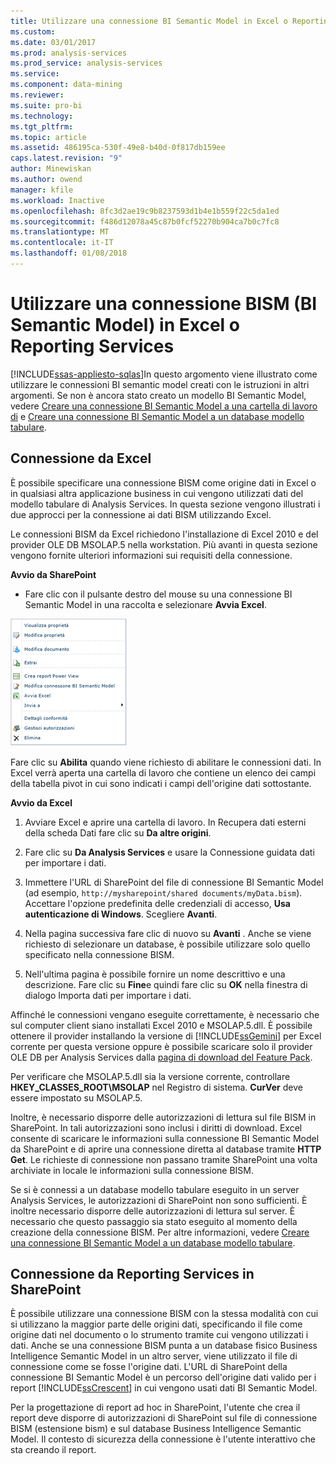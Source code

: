 ```yaml
---
title: Utilizzare una connessione BI Semantic Model in Excel o Reporting Services | Documenti Microsoft
ms.custom: 
ms.date: 03/01/2017
ms.prod: analysis-services
ms.prod_service: analysis-services
ms.service: 
ms.component: data-mining
ms.reviewer: 
ms.suite: pro-bi
ms.technology: 
ms.tgt_pltfrm: 
ms.topic: article
ms.assetid: 486195ca-530f-49e8-b40d-0f817db159ee
caps.latest.revision: "9"
author: Minewiskan
ms.author: owend
manager: kfile
ms.workload: Inactive
ms.openlocfilehash: 8fc3d2ae19c9b8237593d1b4e1b559f22c5da1ed
ms.sourcegitcommit: f486d12078a45c87b0fcf52270b904ca7b0c7fc8
ms.translationtype: MT
ms.contentlocale: it-IT
ms.lasthandoff: 01/08/2018
---
```

# <a name="use-a-bi-semantic-model-connection-in-excel-or-reporting-services"></a>Utilizzare una connessione BISM (BI Semantic Model) in Excel o Reporting Services
[!INCLUDE[ssas-appliesto-sqlas](../../includes/ssas-appliesto-sqlas.md)]In questo argomento viene illustrato come utilizzare le connessioni BI semantic model creati con le istruzioni in altri argomenti. Se non è ancora stato creato un modello BI Semantic Model, vedere [Creare una connessione BI Semantic Model a una cartella di lavoro di](../../analysis-services/power-pivot-sharepoint/create-a-bi-semantic-model-connection-to-a-power-pivot-workbook.md) e [Creare una connessione BI Semantic Model a un database modello tabulare](../../analysis-services/power-pivot-sharepoint/create-a-bi-semantic-model-connection-to-a-tabular-model-database.md).  
  
##  <a name="bkmk_connect"></a> Connessione da Excel  
 È possibile specificare una connessione BISM come origine dati in Excel o in qualsiasi altra applicazione business in cui vengono utilizzati dati del modello tabulare di Analysis Services. In questa sezione vengono illustrati i due approcci per la connessione ai dati BISM utilizzando Excel.  
  
 Le connessioni BISM da Excel richiedono l'installazione di Excel 2010 e del provider OLE DB MSOLAP.5 nella workstation. Più avanti in questa sezione vengono fornite ulteriori informazioni sui requisiti della connessione.  
  
 **Avvio da SharePoint**  
  
-   Fare clic con il pulsante destro del mouse su una connessione BI Semantic Model in una raccolta e selezionare **Avvia Excel**.  
  
 ![Il comando di avvio rapido di schermata di BISM](../../analysis-services/power-pivot-sharepoint/media/ssas-bism-quicklaunch.gif "il comando di avvio rapido di schermata di BISM")  
  
 Fare clic su **Abilita** quando viene richiesto di abilitare le connessioni dati. In Excel verrà aperta una cartella di lavoro che contiene un elenco dei campi della tabella pivot in cui sono indicati i campi dell'origine dati sottostante.  
  
 **Avvio da Excel**  
  
1.  Avviare Excel e aprire una cartella di lavoro. In Recupera dati esterni della scheda Dati fare clic su **Da altre origini**.  
  
2.  Fare clic su **Da Analysis Services** e usare la Connessione guidata dati per importare i dati.  
  
3.  Immettere l'URL di SharePoint del file di connessione BI Semantic Model (ad esempio, `http://mysharepoint/shared documents/myData.bism`). Accettare l'opzione predefinita delle credenziali di accesso, **Usa autenticazione di Windows**. Scegliere **Avanti**.  
  
4.  Nella pagina successiva fare clic di nuovo su **Avanti** . Anche se viene richiesto di selezionare un database, è possibile utilizzare solo quello specificato nella connessione BISM.  
  
5.  Nell'ultima pagina è possibile fornire un nome descrittivo e una descrizione. Fare clic su **Fine**e quindi fare clic su **OK** nella finestra di dialogo Importa dati per importare i dati.  
  
 Affinché le connessioni vengano eseguite correttamente, è necessario che sul computer client siano installati Excel 2010 e MSOLAP.5.dll. È possibile ottenere il provider installando la versione di [!INCLUDE[ssGemini](../../includes/ssgemini-md.md)] per Excel corrente per questa versione oppure è possibile scaricare solo il provider OLE DB per Analysis Services dalla [pagina di download del Feature Pack](http://go.microsoft.com/fwlink/?linkid=214066).  
  
 Per verificare che MSOLAP.5.dll sia la versione corrente, controllare **HKEY_CLASSES_ROOT\MSOLAP** nel Registro di sistema. **CurVer** deve essere impostato su MSOLAP.5.  
  
 Inoltre, è necessario disporre delle autorizzazioni di lettura sul file BISM in SharePoint. In tali autorizzazioni sono inclusi i diritti di download. Excel consente di scaricare le informazioni sulla connessione BI Semantic Model da SharePoint e di aprire una connessione diretta al database tramite **HTTP Get**. Le richieste di connessione non passano tramite SharePoint una volta archiviate in locale le informazioni sulla connessione BISM.  
  
 Se si è connessi a un database modello tabulare eseguito in un server Analysis Services, le autorizzazioni di SharePoint non sono sufficienti. È inoltre necessario disporre delle autorizzazioni di lettura sul server. È necessario che questo passaggio sia stato eseguito al momento della creazione della connessione BISM. Per altre informazioni, vedere [Creare una connessione BI Semantic Model a un database modello tabulare](../../analysis-services/power-pivot-sharepoint/create-a-bi-semantic-model-connection-to-a-tabular-model-database.md).  
  
##  <a name="bkmk_use"></a> Connessione da Reporting Services in SharePoint  
 È possibile utilizzare una connessione BISM con la stessa modalità con cui si utilizzano la maggior parte delle origini dati, specificando il file come origine dati nel documento o lo strumento tramite cui vengono utilizzati i dati. Anche se una connessione BISM punta a un database fisico Business Intelligence Semantic Model in un altro server, viene utilizzato il file di connessione come se fosse l'origine dati. L'URL di SharePoint della connessione BI Semantic Model è un percorso dell'origine dati valido per i report [!INCLUDE[ssCrescent](../../includes/sscrescent-md.md)] in cui vengono usati dati BI Semantic Model.  
  
 Per la progettazione di report ad hoc in SharePoint, l'utente che crea il report deve disporre di autorizzazioni di SharePoint sul file di connessione BISM (estensione bism) e sul database Business Intelligence Semantic Model. Il contesto di sicurezza della connessione è l'utente interattivo che sta creando il report.  
  
  
